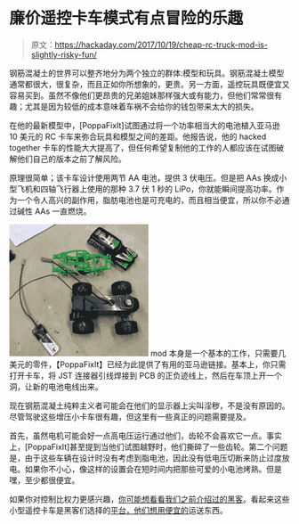 # 廉价遥控卡车模式有点冒险的乐趣

> 原文：<https://hackaday.com/2017/10/19/cheap-rc-truck-mod-is-slightly-risky-fun/>

钢筋混凝土的世界可以整齐地分为两个独立的群体:模型和玩具。钢筋混凝土模型通常都很大，很复杂，而且正如你所想象的，更贵。另一方面，遥控玩具既便宜又容易买到。虽然不像他们更昂贵的兄弟姐妹那样强大或有能力，但他们常常很有趣；尤其是因为较低的成本意味着车祸不会给你的钱包带来太大的损失。

在他的最新模型中，[PoppaFixIt]试图通过将一个功率相当大的电池植入亚马逊 10 美元的 RC 卡车来弥合玩具和模型之间的差距。他报告说，他的 hacked together 卡车的性能大大提高了，但任何希望复制他的工作的人都应该在试图破解他们自己的版本之前了解风险。

原理很简单；该卡车设计使用两节 AA 电池，提供 3 伏电压。但是把 AAs 换成小型飞机和四轴飞行器上使用的那种 3.7 伏 1 秒的 LiPo，你就能瞬间提高功率。作为一个令人高兴的副作用，脂肪电池也是可充电的，而且相当便宜，所以你不必通过碱性 AAs 一直燃烧。

[![](img/a771792b8edac33d9bab7a29176bf828.png)](https://hackaday.com/wp-content/uploads/2017/10/truckmod_detail.jpg)
mod 本身是一个基本的工作，只需要几美元的零件，【PoppaFixIt】已经为此提供了有用的亚马逊链接。基本上，你只需打开卡车，将 JST 连接器引线焊接到 PCB 的正负迹线上，然后在车顶上开一个洞，让新的电池电线出来。

现在钢筋混凝土纯粹主义者可能会在他们的显示器上尖叫淫秽，不是没有原因的。尽管驾驶这些增压小卡车很有趣，但这里有一些真正的问题需要提及。

首先，虽然电机可能会好一点高电压运行通过他们，齿轮不会喜欢它一点。事实上，[PoppaFixIt]甚至提到当他们试图越野时，他们撕碎了一些齿轮。第二个问题是，由于这些车辆在设计时没有考虑到脂电池，因此没有低电压切断来防止过度放电。如果你不小心，像这样的设置会在短时间内把那些可爱的小电池烤熟。但是嘿，至少都很便宜。

如果你对控制比权力更感兴趣，[你可能想看看我们之前介绍过的黑客](https://hackaday.com/2012/09/11/ioio-controller-replacement-for-an-rc-truck/)。看起来这些小型遥控卡车是黑客们选择的[平台，他们想用便宜的](https://hackaday.com/2010/03/05/rc-truck-source-for-robotics-platform/)运送东西。